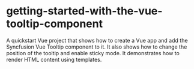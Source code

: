 # getting-started-with-the-vue-tooltip-component
A quickstart Vue project that shows how to create a Vue app and add the Syncfusion Vue Tooltip component to it. It also shows how to change the position of the tooltip and enable sticky mode. It demonstrates how to render HTML content using templates.
